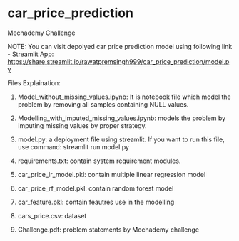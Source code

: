 # car_price_prediction
Mechademy Challenge

NOTE: You can visit depolyed car price prediction model using following link -
      Streamlit App: https://share.streamlit.io/rawatpremsingh999/car_price_prediction/model.py

Files Explaination:
1. Model_without_missing_values.ipynb: It is notebook file which model the problem by removing all samples containing NULL values.

2. Modelling_with_imputed_missing_values.ipynb: models the problem by imputing missing values by proper strategy.

3. model.py: a deployment file using streamlit.
  If you want to run this file, use command: streamlit run model.py

4. requirements.txt: contain system requirement modules.

5. car_price_lr_model.pkl: contain multiple linear regression model

6. car_price_rf_model.pkl: contain random forest model

7. car_feature.pkl: contain feautres use in the modelling

8. cars_price.csv: dataset

9. Challenge.pdf: problem statements by Mechademy challenge
